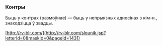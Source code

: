 ### Контры
Быць у контрах (размоўнае) — быць у непрыязных адносінах з кім-н., знаходзіцца ў звадцы.

<a rel="author">[http://rv-blr.com/](http://rv-blr.com/slounik.jsp?letterId=0&maskId=0&pageId=1431)</a>
